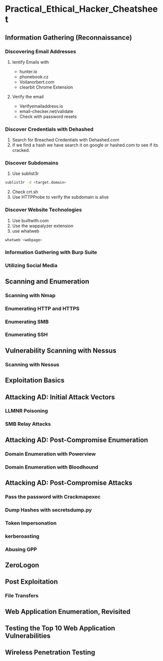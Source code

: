 # Practical_Ethical_Hacker_Cheatsheet
## Information Gathering (Reconnaissance)
### Discovering Email Addresses
  1. Ientify Emails with
        * hunter.io
        * phonebook.cz
        * Voilanorbert.com
        * clearbit Chrome Extension
    
  2. Verify the email
        * Verifyemailaddress.io
        * email-checker.net/validate
        * Check with password resets

### Discover Credentials with Dehashed
  1. Search for Breached Credentials with Dehashed.com
  2. if we find a hash we have search it on google or hashed.com to see if its cracked.

### Discover Subdomains
  1. Use sublist3r
  ```bash
  sublist3r -d <target.domain>
  ```
  2. Check crt.sh
  3. Use HTTPProbe to verify the subdomain is alive

### Discover Website Technologies
  1. Use builtwith.com
  2. Use the wappalyzer extension
  3. use whatweb
  ```bash
  whatweb <webpage>
  ```

### Information Gathering with Burp Suite
### Utilizing Social Media

## Scanning and Enumeration
### Scanning with Nmap
### Enumerating HTTP and HTTPS
### Enumerating SMB
### Enumerating SSH

## Vulnerability Scanning with Nessus
### Scanning with Nessus

## Exploitation Basics


## Attacking AD: Initial Attack Vectors
### LLMNR Poisoning

### SMB Relay Attacks


## Attacking AD: Post-Compromise Enumeration
### Domain Enumeration with Powerview
### Domain Enumeration with Bloodhound

## Attacking AD: Post-Compromise Attacks
### Pass the password with Crackmapexec
### Dump Hashes with secretsdump.py
### Token Impersonation
### kerberoasting
### Abusing GPP

## ZeroLogon

## Post Exploitation
### File Transfers
### 

## Web Application Enumeration, Revisited
## Testing the Top 10 Web Application Vulnerabilities
## Wireless Penetration Testing

